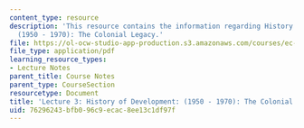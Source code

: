 ```yaml
---
content_type: resource
description: 'This resource contains the information regarding History of Development:
  (1950 - 1970): The Colonial Legacy.'
file: https://ol-ocw-studio-app-production.s3.amazonaws.com/courses/ec-701j-d-lab-i-development-fall-2009/76296243bfb096c9ecac8ee13c1df97f_MITEC_701JF09_lec03_nb.pdf
file_type: application/pdf
learning_resource_types:
- Lecture Notes
parent_title: Course Notes
parent_type: CourseSection
resourcetype: Document
title: 'Lecture 3: History of Development: (1950 - 1970): The Colonial Legacy'
uid: 76296243-bfb0-96c9-ecac-8ee13c1df97f
---
```


